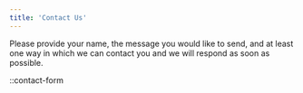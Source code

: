 ```yaml
---
title: 'Contact Us'
---
```


Please provide your name, the message you would like to send, and at least one way in which we can contact you and we will respond as soon as possible.

::contact-form
